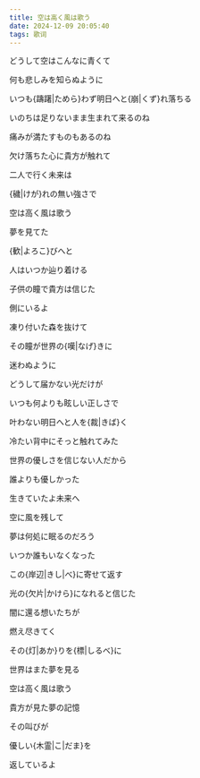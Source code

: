```yaml
---
title: 空は高く風は歌う
date: 2024-12-09 20:05:40
tags: 歌词
---
```

どうして空はこんなに青くて

何も悲しみを知らぬように

いつも{躊躇|ためら}わず明日へと{崩|くず}れ落ちる

いのちは足りないまま生まれて来るのね

痛みが満たすものもあるのね

欠け落ちた心に貴方が触れて

二人で行く未来は

{穢|けが}れの無い強さで

空は高く風は歌う

夢を見てた

{歓|よろこ}びへと

人はいつか辿り着ける

子供の瞳で貴方は信じた

側にいるよ

凍り付いた森を抜けて

その瞳が世界の{嘆|なげ}きに

迷わぬように

どうして届かない光だけが

いつも何よりも眩しい正しさで

叶わない明日へと人を{裁|きば}く

冷たい背中にそっと触れてみた

世界の優しさを信じない人だから

誰よりも優しかった

生きていたよ未来へ

空に風を残して

夢は何処に眠るのだろう

いつか誰もいなくなった

この{岸辺|きし|べ}に寄せて返す

光の{欠片|かけら}になれると信じた

闇に還る想いたちが

燃え尽きてく

その{灯|あか}りを{標|しるべ}に

世界はまた夢を見る

空は高く風は歌う

貴方が見た夢の記憶

その叫びが

優しい{木霊|こ|だま}を

返しているよ
